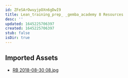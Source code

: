```yaml
---
id: ZFeSArOwuyjpOXn6gDwI9
title: Lean_training_prep_ _gemba_academy 8 Resources
desc: ''
updated: 1645225706397
created: 1645225706397
stub: false
isDir: true
---
```

## Imported Assets
- [RB 2018-08-30 08.jpg](/assets/rb-2018-08-30-08-rU4innW9sVYF.jpg)
